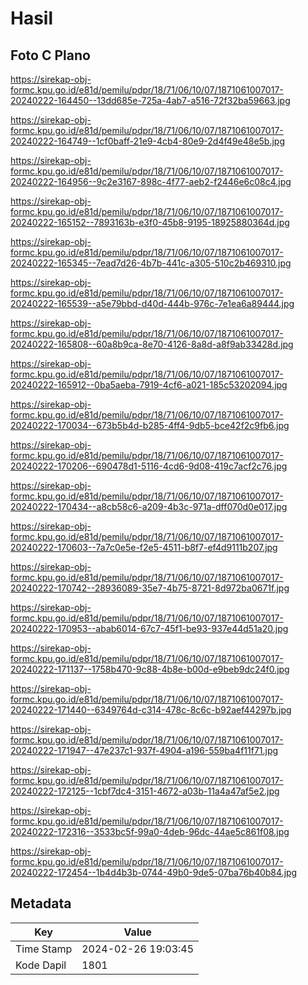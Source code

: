 # Hasil

## Foto C Plano

https://sirekap-obj-formc.kpu.go.id/e81d/pemilu/pdpr/18/71/06/10/07/1871061007017-20240222-164450--13dd685e-725a-4ab7-a516-72f32ba59663.jpg

https://sirekap-obj-formc.kpu.go.id/e81d/pemilu/pdpr/18/71/06/10/07/1871061007017-20240222-164749--1cf0baff-21e9-4cb4-80e9-2d4f49e48e5b.jpg

https://sirekap-obj-formc.kpu.go.id/e81d/pemilu/pdpr/18/71/06/10/07/1871061007017-20240222-164956--9c2e3167-898c-4f77-aeb2-f2446e6c08c4.jpg

https://sirekap-obj-formc.kpu.go.id/e81d/pemilu/pdpr/18/71/06/10/07/1871061007017-20240222-165152--7893163b-e3f0-45b8-9195-18925880364d.jpg

https://sirekap-obj-formc.kpu.go.id/e81d/pemilu/pdpr/18/71/06/10/07/1871061007017-20240222-165345--7ead7d26-4b7b-441c-a305-510c2b469310.jpg

https://sirekap-obj-formc.kpu.go.id/e81d/pemilu/pdpr/18/71/06/10/07/1871061007017-20240222-165539--a5e79bbd-d40d-444b-976c-7e1ea6a89444.jpg

https://sirekap-obj-formc.kpu.go.id/e81d/pemilu/pdpr/18/71/06/10/07/1871061007017-20240222-165808--60a8b9ca-8e70-4126-8a8d-a8f9ab33428d.jpg

https://sirekap-obj-formc.kpu.go.id/e81d/pemilu/pdpr/18/71/06/10/07/1871061007017-20240222-165912--0ba5aeba-7919-4cf6-a021-185c53202094.jpg

https://sirekap-obj-formc.kpu.go.id/e81d/pemilu/pdpr/18/71/06/10/07/1871061007017-20240222-170034--673b5b4d-b285-4ff4-9db5-bce42f2c9fb6.jpg

https://sirekap-obj-formc.kpu.go.id/e81d/pemilu/pdpr/18/71/06/10/07/1871061007017-20240222-170206--690478d1-5116-4cd6-9d08-419c7acf2c76.jpg

https://sirekap-obj-formc.kpu.go.id/e81d/pemilu/pdpr/18/71/06/10/07/1871061007017-20240222-170434--a8cb58c6-a209-4b3c-971a-dff070d0e017.jpg

https://sirekap-obj-formc.kpu.go.id/e81d/pemilu/pdpr/18/71/06/10/07/1871061007017-20240222-170603--7a7c0e5e-f2e5-4511-b8f7-ef4d9111b207.jpg

https://sirekap-obj-formc.kpu.go.id/e81d/pemilu/pdpr/18/71/06/10/07/1871061007017-20240222-170742--28936089-35e7-4b75-8721-8d972ba0671f.jpg

https://sirekap-obj-formc.kpu.go.id/e81d/pemilu/pdpr/18/71/06/10/07/1871061007017-20240222-170953--abab6014-67c7-45f1-be93-937e44d51a20.jpg

https://sirekap-obj-formc.kpu.go.id/e81d/pemilu/pdpr/18/71/06/10/07/1871061007017-20240222-171137--1758b470-9c88-4b8e-b00d-e9beb9dc24f0.jpg

https://sirekap-obj-formc.kpu.go.id/e81d/pemilu/pdpr/18/71/06/10/07/1871061007017-20240222-171440--6349764d-c314-478c-8c6c-b92aef44297b.jpg

https://sirekap-obj-formc.kpu.go.id/e81d/pemilu/pdpr/18/71/06/10/07/1871061007017-20240222-171947--47e237c1-937f-4904-a196-559ba4f11f71.jpg

https://sirekap-obj-formc.kpu.go.id/e81d/pemilu/pdpr/18/71/06/10/07/1871061007017-20240222-172125--1cbf7dc4-3151-4672-a03b-11a4a47af5e2.jpg

https://sirekap-obj-formc.kpu.go.id/e81d/pemilu/pdpr/18/71/06/10/07/1871061007017-20240222-172316--3533bc5f-99a0-4deb-96dc-44ae5c861f08.jpg

https://sirekap-obj-formc.kpu.go.id/e81d/pemilu/pdpr/18/71/06/10/07/1871061007017-20240222-172454--1b4d4b3b-0744-49b0-9de5-07ba76b40b84.jpg


## Metadata

| Key        | Value               |
| ---------- | ------------------- |
| Time Stamp | 2024-02-26 19:03:45 |
| Kode Dapil | 1801                |



